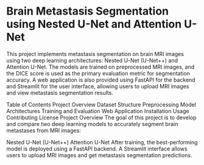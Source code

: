 # Brain Metastasis Segmentation using Nested U-Net and Attention U-Net
This project implements metastasis segmentation on brain MRI images using two deep learning architectures: Nested U-Net (U-Net++) and Attention U-Net. The models are trained on preprocessed MRI images, and the DICE score is used as the primary evaluation metric for segmentation accuracy. A web application is also provided using FastAPI for the backend and Streamlit for the user interface, allowing users to upload MRI images and view metastasis segmentation results.

Table of Contents
Project Overview
Dataset Structure
Preprocessing
Model Architectures
Training and Evaluation
Web Application
Installation
Usage
Contributing
License
Project Overview
The goal of this project is to develop and compare two deep learning models to accurately segment brain metastases from MRI images:

Nested U-Net (U-Net++)
Attention U-Net
After training, the best-performing model is deployed using a FastAPI backend. A Streamlit interface allows users to upload MRI images and get metastasis segmentation predictions.
